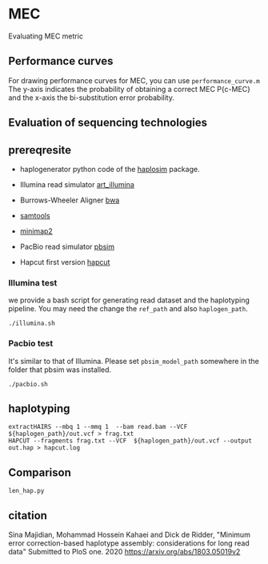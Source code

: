 MEC
======


Evaluating MEC metric



## Performance curves

For drawing performance curves for MEC, you can use `performance_curve.m` The y-axis indicates the probability of obtaining a correct MEC P{c-MEC} and the x-axis the bi-substitution error probability.



## Evaluation of sequencing technologies

## prereqresite


- haplogenerator python code of the [haplosim](https://github.com/EhsanMotazedi/Haplosim) package. 
- Illumina read simulator [art_illumina](https://www.niehs.nih.gov/research/resources/software/biostatistics/art/index.cfm)

- Burrows-Wheeler Aligner [bwa](http://bio-bwa.sourceforge.net/)

- [samtools](http://www.htslib.org/)

- [minimap2](https://github.com/lh3/minimap2)

- PacBio read simulator [pbsim](https://github.com/pfaucon/PBSIM-PacBio-Simulator)

- Hapcut first version [hapcut](https://github.com/vibansal/hapcut)

### Illumina test

we provide a bash script for generating read dataset and the haplotyping pipeline. You may need the change the `ref_path` and also `haplogen_path`.

```
./illumina.sh
```



### Pacbio test

It's similar to that of Illumina. Please set `pbsim_model_path` somewhere in the folder that pbsim was installed.

```
./pacbio.sh
```


## haplotyping

```
extractHAIRS --mbq 1 --mmq 1  --bam read.bam --VCF ${haplogen_path}/out.vcf > frag.txt 
HAPCUT --fragments frag.txt --VCF  ${haplogen_path}/out.vcf --output out.hap > hapcut.log
```


## Comparison

`len_hap.py`



## citation

Sina Majidian, Mohammad Hossein Kahaei and Dick de Ridder,  "Minimum error correction-based haplotype assembly: considerations for long read data" Submitted to PloS one. 2020
https://arxiv.org/abs/1803.05019v2


